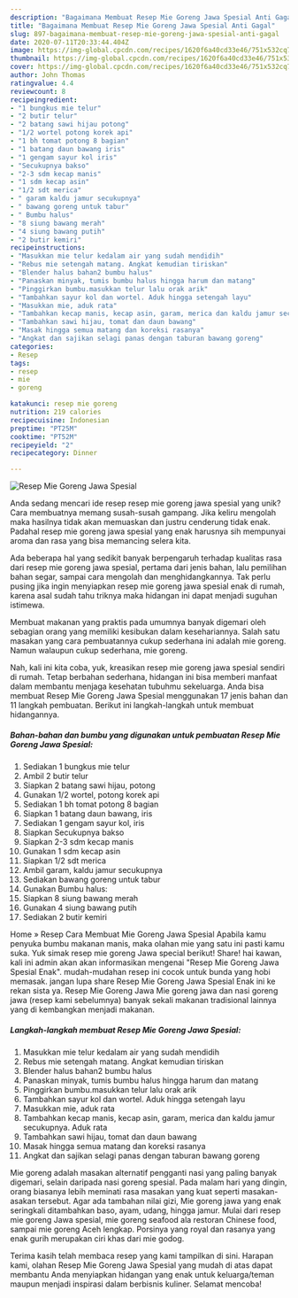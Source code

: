```yaml
---
description: "Bagaimana Membuat Resep Mie Goreng Jawa Spesial Anti Gagal"
title: "Bagaimana Membuat Resep Mie Goreng Jawa Spesial Anti Gagal"
slug: 897-bagaimana-membuat-resep-mie-goreng-jawa-spesial-anti-gagal
date: 2020-07-11T20:33:44.404Z
image: https://img-global.cpcdn.com/recipes/1620f6a40cd33e46/751x532cq70/resep-mie-goreng-jawa-spesial-foto-resep-utama.jpg
thumbnail: https://img-global.cpcdn.com/recipes/1620f6a40cd33e46/751x532cq70/resep-mie-goreng-jawa-spesial-foto-resep-utama.jpg
cover: https://img-global.cpcdn.com/recipes/1620f6a40cd33e46/751x532cq70/resep-mie-goreng-jawa-spesial-foto-resep-utama.jpg
author: John Thomas
ratingvalue: 4.4
reviewcount: 8
recipeingredient:
- "1 bungkus mie telur"
- "2 butir telur"
- "2 batang sawi hijau potong"
- "1/2 wortel potong korek api"
- "1 bh tomat potong 8 bagian"
- "1 batang daun bawang iris"
- "1 gengam sayur kol iris"
- "Secukupnya bakso"
- "2-3 sdm kecap manis"
- "1 sdm kecap asin"
- "1/2 sdt merica"
- " garam kaldu jamur secukupnya"
- " bawang goreng untuk tabur"
- " Bumbu halus"
- "8 siung bawang merah"
- "4 siung bawang putih"
- "2 butir kemiri"
recipeinstructions:
- "Masukkan mie telur kedalam air yang sudah mendidih"
- "Rebus mie setengah matang. Angkat kemudian tiriskan"
- "Blender halus bahan2 bumbu halus"
- "Panaskan minyak, tumis bumbu halus hingga harum dan matang"
- "Pinggirkan bumbu.masukkan telur lalu orak arik"
- "Tambahkan sayur kol dan wortel. Aduk hingga setengah layu"
- "Masukkan mie, aduk rata"
- "Tambahkan kecap manis, kecap asin, garam, merica dan kaldu jamur secukupnya. Aduk rata"
- "Tambahkan sawi hijau, tomat dan daun bawang"
- "Masak hingga semua matang dan koreksi rasanya"
- "Angkat dan sajikan selagi panas dengan taburan bawang goreng"
categories:
- Resep
tags:
- resep
- mie
- goreng

katakunci: resep mie goreng 
nutrition: 219 calories
recipecuisine: Indonesian
preptime: "PT25M"
cooktime: "PT52M"
recipeyield: "2"
recipecategory: Dinner

---
```



![Resep Mie Goreng Jawa Spesial](https://img-global.cpcdn.com/recipes/1620f6a40cd33e46/751x532cq70/resep-mie-goreng-jawa-spesial-foto-resep-utama.jpg)

Anda sedang mencari ide resep resep mie goreng jawa spesial yang unik? Cara membuatnya memang susah-susah gampang. Jika keliru mengolah maka hasilnya tidak akan memuaskan dan justru cenderung tidak enak. Padahal resep mie goreng jawa spesial yang enak harusnya sih mempunyai aroma dan rasa yang bisa memancing selera kita.

Ada beberapa hal yang sedikit banyak berpengaruh terhadap kualitas rasa dari resep mie goreng jawa spesial, pertama dari jenis bahan, lalu pemilihan bahan segar, sampai cara mengolah dan menghidangkannya. Tak perlu pusing jika ingin menyiapkan resep mie goreng jawa spesial enak di rumah, karena asal sudah tahu triknya maka hidangan ini dapat menjadi suguhan istimewa.

Membuat makanan yang praktis pada umumnya banyak digemari oleh sebagian orang yang memiliki kesibukan dalam kesehariannya. Salah satu masakan yang cara pembuatannya cukup sederhana ini adalah mie goreng. Namun walaupun cukup sederhana, mie goreng.


Nah, kali ini kita coba, yuk, kreasikan resep mie goreng jawa spesial sendiri di rumah. Tetap berbahan sederhana, hidangan ini bisa memberi manfaat dalam membantu menjaga kesehatan tubuhmu sekeluarga. Anda bisa membuat Resep Mie Goreng Jawa Spesial menggunakan 17 jenis bahan dan 11 langkah pembuatan. Berikut ini langkah-langkah untuk membuat hidangannya.

<!--inarticleads1-->

##### Bahan-bahan dan bumbu yang digunakan untuk pembuatan Resep Mie Goreng Jawa Spesial:

1. Sediakan 1 bungkus mie telur
1. Ambil 2 butir telur
1. Siapkan 2 batang sawi hijau, potong
1. Gunakan 1/2 wortel, potong korek api
1. Sediakan 1 bh tomat potong 8 bagian
1. Siapkan 1 batang daun bawang, iris
1. Sediakan 1 gengam sayur kol, iris
1. Siapkan Secukupnya bakso
1. Siapkan 2-3 sdm kecap manis
1. Gunakan 1 sdm kecap asin
1. Siapkan 1/2 sdt merica
1. Ambil  garam, kaldu jamur secukupnya
1. Sediakan  bawang goreng untuk tabur
1. Gunakan  Bumbu halus:
1. Siapkan 8 siung bawang merah
1. Gunakan 4 siung bawang putih
1. Sediakan 2 butir kemiri


Home » Resep Cara Membuat Mie Goreng Jawa Spesial Apabila kamu penyuka bumbu makanan manis, maka olahan mie yang satu ini pasti kamu suka. Yuk simak resep mie goreng Jawa special berikut! Share! hai kawan, kali ini admin akan akan informasikan mengenai &#34;Resep Mie Goreng Jawa Spesial Enak&#34;. mudah-mudahan resep ini cocok untuk bunda yang hobi memasak. jangan lupa share Resep Mie Goreng Jawa Spesial Enak ini ke rekan sista ya. Resep Mie Goreng Jawa Mie goreng jawa dan nasi goreng jawa (resep kami sebelumnya) banyak sekali makanan tradisional lainnya yang di kembangkan menjadi makanan. 

<!--inarticleads2-->

##### Langkah-langkah membuat Resep Mie Goreng Jawa Spesial:

1. Masukkan mie telur kedalam air yang sudah mendidih
1. Rebus mie setengah matang. Angkat kemudian tiriskan
1. Blender halus bahan2 bumbu halus
1. Panaskan minyak, tumis bumbu halus hingga harum dan matang
1. Pinggirkan bumbu.masukkan telur lalu orak arik
1. Tambahkan sayur kol dan wortel. Aduk hingga setengah layu
1. Masukkan mie, aduk rata
1. Tambahkan kecap manis, kecap asin, garam, merica dan kaldu jamur secukupnya. Aduk rata
1. Tambahkan sawi hijau, tomat dan daun bawang
1. Masak hingga semua matang dan koreksi rasanya
1. Angkat dan sajikan selagi panas dengan taburan bawang goreng


Mie goreng adalah masakan alternatif pengganti nasi yang paling banyak digemari, selain daripada nasi goreng spesial. Pada malam hari yang dingin, orang biasanya lebih meminati rasa masakan yang kuat seperti masakan-asakan tersebut. Agar ada tambahan nilai gizi, Mie goreng jawa yang enak seringkali ditambahkan baso, ayam, udang, hingga jamur. Mulai dari resep mie goreng Jawa spesial, mie goreng seafood ala restoran Chinese food, sampai mie goreng Aceh lengkap. Porsinya yang royal dan rasanya yang enak gurih merupakan ciri khas dari mie godog. 

Terima kasih telah membaca resep yang kami tampilkan di sini. Harapan kami, olahan Resep Mie Goreng Jawa Spesial yang mudah di atas dapat membantu Anda menyiapkan hidangan yang enak untuk keluarga/teman maupun menjadi inspirasi dalam berbisnis kuliner. Selamat mencoba!
